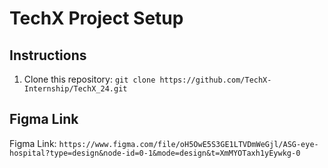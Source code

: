 # TechX Project Setup

## Instructions

1. Clone this repository: `git clone https://github.com/TechX-Internship/TechX_24.git`
## Figma Link

Figma Link: `https://www.figma.com/file/oH5OwE5S3GE1LTVDmWeGjl/ASG-eye-hospital?type=design&node-id=0-1&mode=design&t=XmMYOTaxh1yEywkg-0`